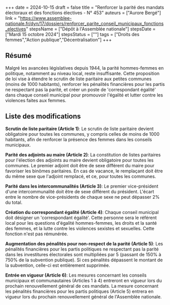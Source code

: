 +++
date = 2024-10-15
draft = false
title = "Renforcer la parité des mandats électoraux et des fonctions électives - N° 453"
auteurs = ["Aurore Bergé"]
link = "https://www.assemblee-nationale.fr/dyn/17/dossiers/renforcer_parite_conseil_municipaux_fonctions_electives"
stepsName = ["Dépôt à l'Assemblée nationale"]
stepsDate = ["Mardi 15 octobre 2024"]
stepsStatus = [""]
tags = ["Droits des femmes","Action publique","Décentralisation"]
+++

## Résumé

Malgré les avancées législatives depuis 1944, la parité hommes-femmes en politique, notamment au niveau local, reste insuffisante. Cette proposition de loi vise à étendre le scrutin de liste paritaire aux petites communes (moins de 1000 habitants), renforcer les pénalités financières pour les partis ne respectant pas la parité, et créer un poste de 'correspondant égalité' dans chaque conseil municipal pour promouvoir l'égalité et lutter contre les violences faites aux femmes.

## Liste des modifications

**Scrutin de liste paritaire (Article 1)**: Le scrutin de liste paritaire devient obligatoire pour toutes les communes, y compris celles de moins de 1000 habitants, afin de renforcer la présence des femmes dans les conseils municipaux.

**Parité des adjoints au maire (Article 2)**: La constitution de listes paritaires pour l'élection des adjoints au maire devient obligatoire pour toutes les communes. Le premier adjoint doit être de sexe différent du maire pour favoriser les binômes paritaires. En cas de vacance, le remplaçant doit être du même sexe que l'adjoint remplacé, et ce, pour toutes les communes.

**Parité dans les intercommunalités (Article 3)**: Le premier vice-président d'une intercommunalité doit être de sexe différent du président. L'écart entre le nombre de vice-présidents de chaque sexe ne peut dépasser 2% du total.

**Création du correspondant égalité (Article 4)**: Chaque conseil municipal doit désigner un 'correspondant égalité'. Cette personne sera le référent local pour les questions d'égalité hommes-femmes, les droits et la santé des femmes, et la lutte contre les violences sexistes et sexuelles. Cette fonction n'est pas rémunérée.

**Augmentation des pénalités pour non-respect de la parité (Article 5)**: Les pénalités financières pour les partis politiques ne respectant pas la parité dans les investitures électorales sont multipliées par 5 (passant de 150% à 750% de la subvention publique). Si ces pénalités dépassent le montant de la subvention, celle-ci est entièrement supprimée.

**Entrée en vigueur (Article 6)**: Les mesures concernant les conseils municipaux et communautaires (Articles 1 à 4) entreront en vigueur lors du prochain renouvellement général de ces mandats. La mesure concernant les pénalités financières pour les partis politiques (Article 5) entrera en vigueur lors du prochain renouvellement général de l'Assemblée nationale.
